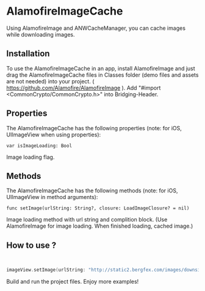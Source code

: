 # AlamofireImageCache

Using AlamofireImage and ANWCacheManager, you can cache images while downloading images.


Installation
--------------

To use the AlamofireImageCache in an app, install AlamofireImage and just drag the AlamofireImageCache files in Classes folder (demo files and assets are not needed) into your project. ( https://github.com/Alamofire/AlamofireImage ). Add "#import <CommonCrypto/CommonCrypto.h>" into Bridging-Header.


Properties
--------------

The AlamofireImageCache has the following properties (note: for iOS, UIImageView when using properties):

    var isImageLoading: Bool

Image loading flag.


Methods
--------------

The AlamofireImageCache has the following methods (note: for iOS, UIImageView in method arguments):

    func setImage(urlString: String?, closure: LoadImageClosure? = nil)

Image loading method with url string and complition block. (Use AlamofireImage for image loading. When finished loading, cached image.)


How to use ?
----------

```Swift


imageView.setImage(urlString: "http://static2.bergfex.com/images/downsized/12/e185569f232e7012_8317a8e7573a6a43.jpg")


```

Build and run the project files. Enjoy more examples!
